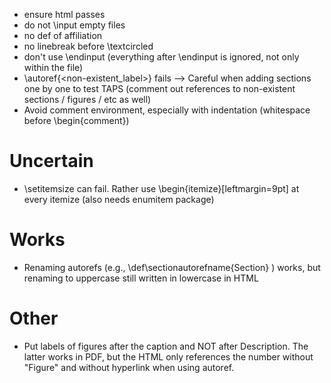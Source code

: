 - ensure html passes
- do not \input empty files
- no def of affiliation
- no linebreak before \textcircled
- don't use \endinput (everything after \endinput is ignored, not only within the file)
- \autoref{<non-existent_label>} fails --> Careful when adding sections one by one to test TAPS (comment out references to non-existent sections / figures / etc as well)
- Avoid comment environment, especially with indentation (whitespace before \begin{comment})

# Uncertain
- \setitemsize can fail. Rather use \begin{itemize}[leftmargin=9pt] at every itemize (also needs enumitem package)

# Works
- Renaming autorefs (e.g., \def\sectionautorefname{Section} ) works, but renaming to uppercase still written in lowercase in HTML

# Other
- Put labels of figures after the caption and NOT after Description. The latter works in PDF, but the HTML only references the number without "Figure" and without hyperlink when using autoref.
